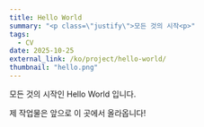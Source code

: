 ```yaml
---
title: Hello World
summary: "<p class=\"justify\">모든 것의 시작<p>"
tags:
  - CV
date: 2025-10-25
external_link: /ko/project/hello-world/
thumbnail: "hello.png" 
---
```


모든 것의 시작인 Hello World 입니다.

제 작업물은 앞으로 이 곳에서 올라옵니다!